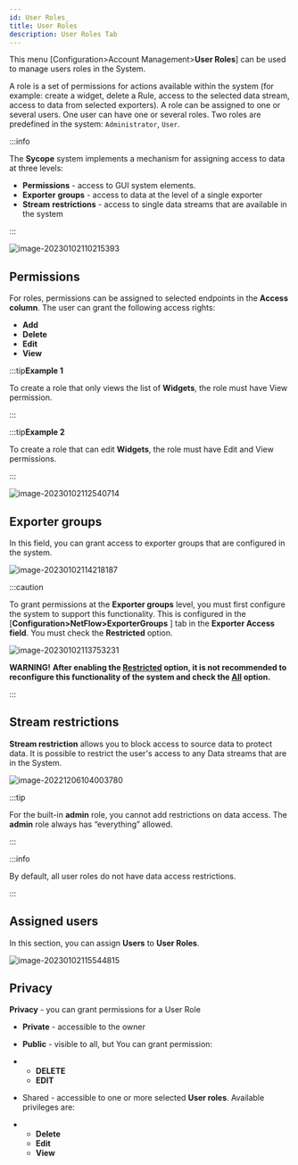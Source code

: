 ```yaml
---
id: User Roles_
title: User Roles
description: User Roles Tab
---
```


This menu [Configuration>Account Management>**User Roles**] can be used to manage users roles in the System.

A role is a set of permissions for actions available within the system  (for example: create a widget, delete a Rule, access to the selected data stream, access to data from selected exporters). A role can be assigned to one or several users. One user can have one or several roles. Two roles are predefined in the system: `Administrator`, `User`.

:::info

The **Sycope** system implements a mechanism for assigning access to data at three levels:  
- **Permissions** - access to GUI system elements. 
- **Exporter** **groups** - access to data at the level of a single exporter
- **Stream** **restrictions** - access to single data streams that are available in the system

:::

![image-20230102110215393](assets_02-User%20Roles_/image-20230102110215393.png)

## Permissions

For roles, permissions can be assigned to selected endpoints in the **Access column**. The user can grant the following access rights:

- **Add**
- **Delete**
- **Edit**
- **View**

:::tip**Example 1** 

To create a role that only views the list of **Widgets**, the role must have View permission.

:::

:::tip**Example 2** 

To create a role that can edit **Widgets**, the role must have Edit and View permissions.

:::



![image-20230102112540714](assets_02-User%20Roles_/image-20230102112540714.png)

## Exporter groups

In this field, you can grant access to exporter groups that are configured in the system.

![image-20230102114218187](assets_02-User%20Roles_/image-20230102114218187.png)



:::caution

To grant permissions at the **Exporter groups** level, you must first configure the system to support this functionality. This is configured in the [**Configuration>NetFlow>ExporterGroups** ] tab in the **Exporter Access field**. You must check the **Restricted** option.

![image-20230102113753231](assets_02-User%20Roles_/image-20230102113753231.png)

**WARNING!**
**After enabling the <u>Restricted</u> option, it is not recommended to reconfigure this functionality of the system and check the <u>All</u> option.**

:::

## Stream restrictions

**Stream restriction** allows you to block access to source data to protect data. It is possible to restrict the user's access to any Data streams that are in the System.



![image-20221206104003780](assets_02-User%20Roles_/image-20221206104003780.png)

:::tip

For the built-in **admin** role, you cannot add restrictions on data access. The **admin** role always has “everything” allowed.

:::

:::info

 By default, all user roles do not have data access restrictions. 

:::

## Assigned users

In this section, you can assign **Users** to **User Roles**.



![image-20230102115544815](assets_02-User%20Roles_/image-20230102115544815.png)

## Privacy

**Privacy** - you can grant permissions for a User Role

- **Private** - accessible to the owner

- **Public** - visible to all, but You can grant permission:

- - **DELETE**
  - **EDIT**

- Shared - accessible to one or more selected **User roles**. Available privileges are:

- - **Delete**
  - **Edit**
  - **View**





